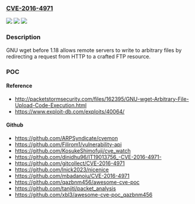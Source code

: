 ### [CVE-2016-4971](https://cve.mitre.org/cgi-bin/cvename.cgi?name=CVE-2016-4971)
![](https://img.shields.io/static/v1?label=Product&message=n%2Fa&color=blue)
![](https://img.shields.io/static/v1?label=Version&message=%3D%20n%2Fa%20&color=brighgreen)
![](https://img.shields.io/static/v1?label=Vulnerability&message=n%2Fa&color=brighgreen)

### Description

GNU wget before 1.18 allows remote servers to write to arbitrary files by redirecting a request from HTTP to a crafted FTP resource.

### POC

#### Reference
- http://packetstormsecurity.com/files/162395/GNU-wget-Arbitrary-File-Upload-Code-Execution.html
- https://www.exploit-db.com/exploits/40064/

#### Github
- https://github.com/ARPSyndicate/cvemon
- https://github.com/Filirom1/vulnerability-api
- https://github.com/KosukeShimofuji/cve_watch
- https://github.com/dinidhu96/IT19013756_-CVE-2016-4971-
- https://github.com/gitcollect/CVE-2016-4971
- https://github.com/lnick2023/nicenice
- https://github.com/mbadanoiu/CVE-2016-4971
- https://github.com/qazbnm456/awesome-cve-poc
- https://github.com/tanjiti/packet_analysis
- https://github.com/xbl3/awesome-cve-poc_qazbnm456

